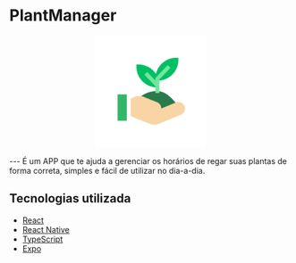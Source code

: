 # PlantManager

<p align="center">
  <img width="200" height="200" src="assets/icon.png"  alt="PlantManager">
</p>
---
É um APP que te ajuda a gerenciar os horários de regar suas plantas de forma correta, simples e fácil de utilizar no dia-a-dia.

## Tecnologias utilizada
- [React](https://reactjs.org/)
- [React Native](https://reactnative.dev/)
- [TypeScript](https://www.typescriptlang.org/)
- [Expo](https://expo.io/)

